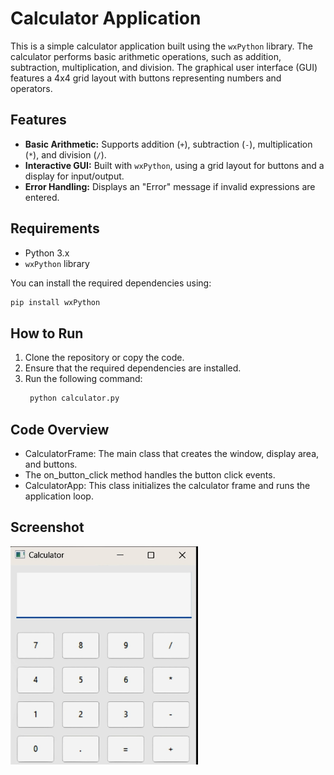 # Calculator Application

This is a simple calculator application built using the `wxPython` library. The calculator performs basic arithmetic operations, such as addition, subtraction, multiplication, and division. The graphical user interface (GUI) features a 4x4 grid layout with buttons representing numbers and operators.

## Features
- **Basic Arithmetic:** Supports addition (`+`), subtraction (`-`), multiplication (`*`), and division (`/`).
- **Interactive GUI:** Built with `wxPython`, using a grid layout for buttons and a display for input/output.
- **Error Handling:** Displays an "Error" message if invalid expressions are entered.

## Requirements
- Python 3.x
- `wxPython` library

You can install the required dependencies using:
```bash
pip install wxPython
```
## How to Run
1. Clone the repository or copy the code.
2. Ensure that the required dependencies are installed.
3. Run the following command:
   ```bash
    python calculator.py
   ```
## Code Overview
- CalculatorFrame: The main class that creates the window, display area, and buttons.
- The on_button_click method handles the button click events.
- CalculatorApp: This class initializes the calculator frame and runs the application loop.

## Screenshot
<img src="https://github.com/chuadharysagar/calculator-python/blob/main/calculator.jpeg" alt="Calculator image" width="300"/>

